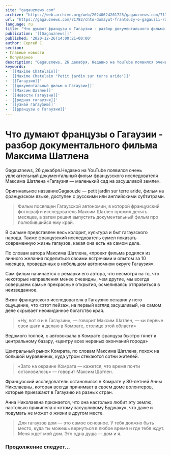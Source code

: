 ```yaml
---
site: "gagauznews.com"
archive: "https://web.archive.org/web/20240624201725/gagauznews.com/71782/chto-dumayut-frantsuzy-o-gagauzii-razbor-dokumentalnogo-filma-maksima-shatlena.html"
url: "https://gagauznews.com/71782/chto-dumayut-frantsuzy-o-gagauzii-razbor-dokumentalnogo-filma-maksima-shatlena.html"
language: ru
title: "Что думают французы о Гагаузии - разбор документального фильма Максима Шатлена"
publication: '[[Gagauznews]]'
published: '2020-12-26T14:00:21+00:00'
author: Сергей С.
section:
- Главные новости
- Популярное
description: "Gagauznews, 26 декабря. Недавно на YouTube появился очень увлекательный документальный фильм французского исследователя Максима Шатлена «Гагаузия — маленький сад на засушливой земле». Оригинальное название Gagaouzie — petit jardin sur terre aride, фильм на французском языке, доступен с русскими или английскими субтитрами. Фильм посвящен Гагаузской автономии, в которой французский фотограф и исследователь Максим Шатлен прожил десять месяцев, а затем решил выпустить документальный фильм про полюбившийся ему край. В фильме представлен весь колорит, культура и быт гагаузского народа. Также французский исследователь сумел показать современную жизнь гагаузов, какая она есть на самом деле. По словам автора Максима Шатлена, «проект фильма родился из личного […]"
keywords:
- '[[Maxime Chatelain]]'
- '[[Maxime Chatelain "Petit jardin sur terre aride"]]'
- '[[Гагаузия]]'
- '[[документальный фильм о Гагаузии]]'
- '[[Максим Шатлен]]'
- '[[Новости Гагаузии]]'
- '[[родная гагаузия]]'
- '[[узнай гагаузию]]'
- '[[французы о Гагаузии]]'
---
```


# Что думают французы о Гагаузии - разбор документального фильма Максима Шатлена

Gagauznews, 26 декабря.Недавно на YouTube появился очень увлекательный документальный фильм французского исследователя Максима Шатлена «Гагаузия — маленький сад на засушливой земле».

Оригинальное названиеGagaouzie — petit jardin sur terre aride, фильм на французском языке, доступен с русскими или английскими субтитрами.

> Фильм посвящен Гагаузской автономии, в которой французский фотограф и исследователь Максим Шатлен прожил десять месяцев, а затем решил выпустить документальный фильм про полюбившийся ему край.

В фильме представлен весь колорит, культура и быт гагаузского народа. Также французский исследователь сумел показать современную жизнь гагаузов, какая она есть на самом деле.

По словам автора Максима Шатлена, «проект фильма родился из личного желания поделиться своими встречами и опытом за 10 месяцев, проведенных в небольшом автономном округе Гагаузия».

Сам фильм начинается с ремарки его автора, что несмотря на то, что некоторые направления менее очевидны, чем другие, мы всегда совершаем самые прекрасные открытия, осмеливаясь отправиться в неизведанное.

Визит французского исследователя в Гагаузию оставил у него ощущение, что «этот пейзаж, на первый взгляд засушливый, на самом деле скрывает неожиданное богатство края.

> «Ну, вот я и в Гагаузии», — говорит Максим Шатлен, — «и первые свои шаги я делаю в Комрате, столице этой области»

Ведомого толпой, с автовокзала в Комрате француза быстро тянет к центральному базару, «центру всех нервных окончаний города»

Центральный рынок Комрата, по словам Максима Шатлена, похож на большой муравейник, куда утром стекаются сотни жителей.

> «Зато на окраине Комрата — кажется, что время почти остановилось» — говорит Максим Шатлен.

Французский исследователь остановился в Комрате у 80-летней Анны Николаевны, которая всегда принимает в своем доме волонтеров, которые приезжают в Гагаузию из разных стран.

Анна Николаевна признается, что она настолько любит эту землю, настолько прикипела к «этому засушливому Буджаку», что даже и подумать не может о жизни в другом месте.

> Для гагаузов дом — это самое основное. У тебя должно быть место, куда ты можешь вернуться в любое время и где тебя ждут. Меня ждет мой дом. Это одна душа — дом и я.

### Продолжение следует…